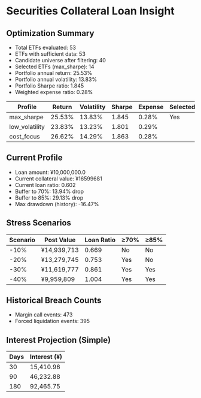 # Securities Collateral Loan Insight

## Optimization Summary
- Total ETFs evaluated: 53
- ETFs with sufficient data: 53
- Candidate universe after filtering: 40
- Selected ETFs (max_sharpe): 14
- Portfolio annual return: 25.53%
- Portfolio annual volatility: 13.83%
- Portfolio Sharpe ratio: 1.845
- Weighted expense ratio: 0.28%

| Profile | Return | Volatility | Sharpe | Expense | Selected |
| --- | --- | --- | --- | --- | --- |
| max_sharpe | 25.53% | 13.83% | 1.845 | 0.28% | Yes |
| low_volatility | 23.83% | 13.23% | 1.801 | 0.29% |  |
| cost_focus | 26.62% | 14.29% | 1.863 | 0.28% |  |

## Current Profile
- Loan amount: ¥10,000,000.0
- Current collateral value: ¥16599681
- Current loan ratio: 0.602
- Buffer to 70%: 13.94% drop
- Buffer to 85%: 29.13% drop
- Max drawdown (history): -16.47%

## Stress Scenarios
| Scenario | Post Value | Loan Ratio | ≥70% | ≥85% |
| --- | --- | --- | --- | --- |
| -10% | ¥14,939,713 | 0.669 | No | No |
| -20% | ¥13,279,745 | 0.753 | Yes | No |
| -30% | ¥11,619,777 | 0.861 | Yes | Yes |
| -40% | ¥9,959,809 | 1.004 | Yes | Yes |

## Historical Breach Counts
- Margin call events: 473
- Forced liquidation events: 395

## Interest Projection (Simple)
| Days | Interest (¥) |
| --- | --- |
| 30 | 15,410.96 |
| 90 | 46,232.88 |
| 180 | 92,465.75 |
